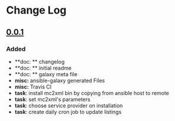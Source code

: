 # Change Log

## [0.0.1][unreleased]
### Added
- **doc: ** changelog
- **doc: ** initial readme
- **doc: ** galaxy meta file
- **misc:** ansible-galaxy generated Files
- **misc:** Travis CI
- **task**: install mc2xml bin by copying from ansible host to remote 
- **task**: set mc2xml's parameters
- **task**: choose service provider on installation
- **task**: create daily cron job to update listings

[unreleased]: https://github.com/cmprescott/ansible-role-mc2xml/compare/d669fa19...HEAD